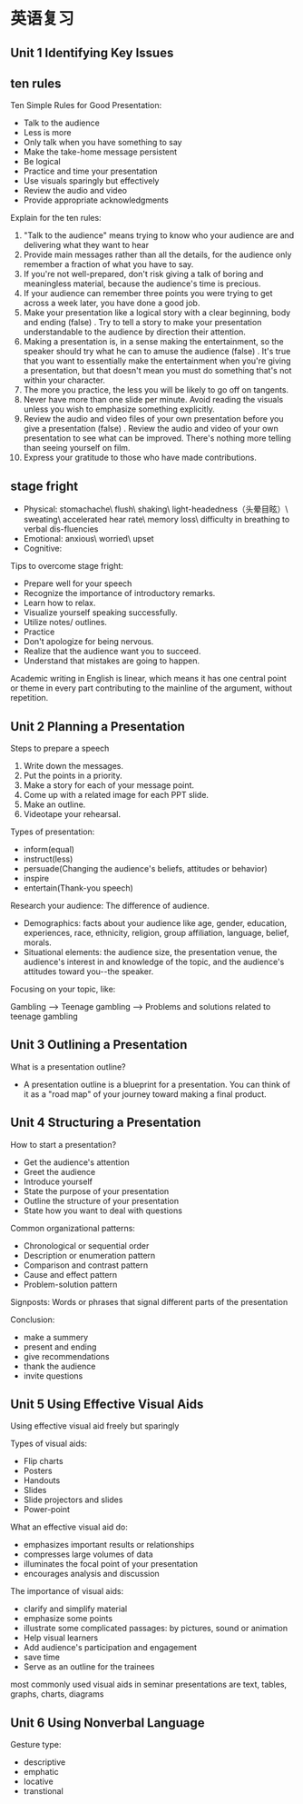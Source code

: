 # 英语复习

## Unit 1 Identifying Key Issues

## ten rules

Ten Simple Rules for Good Presentation:

* Talk to the audience
* Less is more
* Only talk when you have something to say
* Make the take-home message persistent
* Be logical
* Practice and time your presentation
* Use visuals sparingly but effectively
* Review the audio and video
* Provide appropriate acknowledgments

Explain for the ten rules:

1. "Talk to the audience" means trying to know who your audience are and delivering what they want to hear
2. Provide main messages rather than all the details, for the audience only remember a fraction of what you have to say.
3. If you're not well-prepared, don't risk giving a talk of boring and meaningless material, because the audience's time is precious.
4. If your audience can remember three points you were trying to get across a week later, you have done a good job.
5. Make your presentation like a logical story with a clear beginning, body and ending (false) . Try to tell a story to make your presentation understandable to the audience by direction their attention.
6. Making a presentation is, in a sense making the entertainment, so the speaker should try what he can to amuse the audience (false) . It's true that you want to essentially make the entertainment when you're giving a presentation, but that doesn't mean you must do something that's not within your character.
7. The more you practice, the less you will be likely to go off on tangents.
8. Never have more than one slide per minute. Avoid reading the visuals unless you wish to emphasize something explicitly.
9. Review the audio and video files of your own presentation before you give a presentation (false) . Review the audio and video of your own presentation to see what can be improved. There's nothing more telling than seeing yourself on film.
10. Express your gratitude to those who have made contributions.

## stage fright

* Physical: stomachache\ flush\ shaking\ light-headedness（头晕目眩）\ sweating\ accelerated hear rate\ memory loss\ difficulty in breathing to verbal dis-fluencies
* Emotional: anxious\ worried\ upset
* Cognitive: 

Tips to overcome stage fright:

* Prepare well for your speech
* Recognize the importance of introductory remarks.
* Learn how to relax.
* Visualize yourself speaking successfully.
* Utilize notes/ outlines.
* Practice
* Don't apologize for being nervous.
* Realize that the audience want you to succeed.
* Understand that mistakes are going to happen.

Academic writing in English is linear, which means it has one central point or theme in every part contributing to the mainline of the argument, without repetition.

## Unit 2 Planning a Presentation

Steps to prepare a speech

1. Write down the messages.
2. Put the points in a priority.
3. Make a story for each of your message point.
4. Come up with a related image for each PPT slide.
5. Make an outline.
6. Videotape your rehearsal.

Types of presentation:

* inform(equal)
* instruct(less)
* persuade(Changing the audience's beliefs, attitudes or behavior)
* inspire
* entertain(Thank-you speech)

Research your audience: The difference of audience.

* Demographics: facts about your audience like age, gender, education, experiences, race, ethnicity, religion, group affiliation, language, belief, morals.
* Situational elements: the audience size, the presentation venue, the audience's interest in and knowledge of the topic, and the audience's attitudes toward you--the speaker.

Focusing on your topic, like:

Gambling --> Teenage gambling --> Problems and solutions related to teenage gambling

## Unit 3 Outlining a Presentation

What is a presentation outline?

* A presentation outline is a blueprint for a presentation. You can think of it as a "road map" of your journey toward making a final product.

## Unit 4 Structuring a Presentation

How to start a presentation?

* Get the audience's attention
* Greet the audience
* Introduce yourself
* State the purpose of your presentation
* Outline the structure of your presentation
* State how you want to deal with questions

Common organizational patterns:

* Chronological or sequential order
* Description or enumeration pattern
* Comparison and contrast pattern
* Cause and effect pattern
* Problem-solution pattern

Signposts: Words or phrases that signal different parts of the presentation

Conclusion:

* make a summery
* present and ending
* give recommendations
* thank the audience
* invite questions

## Unit 5 Using Effective Visual Aids

Using effective visual aid freely but sparingly

Types of visual aids:

* Flip charts
* Posters
* Handouts
* Slides
* Slide projectors and slides
* Power-point

What an effective visual aid do:

* emphasizes important results or relationships
* compresses large volumes of data
* illuminates the focal point of your presentation
* encourages analysis and discussion

The importance of visual aids:

* clarify and simplify material
* emphasize some points
* illustrate some complicated passages: by pictures, sound or animation
* Help visual learners
* Add audience's participation and engagement
* save time 
* Serve as an outline for the trainees

most commonly used visual aids in seminar presentations are text, tables, graphs, charts, diagrams

## Unit 6 Using Nonverbal Language

Gesture type:

* descriptive
* emphatic
* locative
* transtional



